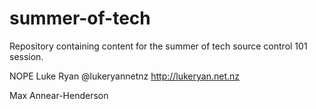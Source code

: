 summer-of-tech
==============

Repository containing content for the summer of tech source control 101 session.

NOPE
Luke Ryan @lukeryannetnz http://lukeryan.net.nz

Max Annear-Henderson
